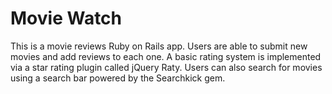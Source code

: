 # Movie Watch

This is a movie reviews Ruby on Rails app. Users are able to submit new movies and add reviews to each one. A basic rating system is implemented via a star rating plugin called jQuery Raty. Users can also search for movies using a search bar powered by the Searchkick gem. 
